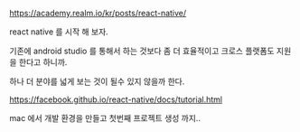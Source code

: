 https://academy.realm.io/kr/posts/react-native/

react native 를 시작 해 보자.

기존에 android studio 를 통해서 하는 것보다 좀 더 효율적이고 크로스 플랫폼도 지원을 한다고 하니까. 

하나 더 분야를 넓게 보는 것이 될수 있지 않을까 한다. 

https://facebook.github.io/react-native/docs/tutorial.html

mac 에서  개발 환경을 만들고 첫번째 프로젝트 생성 까지..